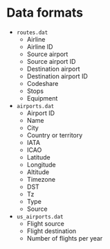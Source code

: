 # Data formats

* `routes.dat`
    * Airline 
    * Airline ID
    * Source airport
    * Source airport ID 
    * Destination airport 
    * Destination airport ID 
    * Codeshare 
    * Stops 
    * Equipment
* `airports.dat`
    * Airport ID 
    * Name
    * City
    * Country or territory
    * IATA
    * ICAO
    * Latitude
    * Longitude
    * Altitude
    * Timezone
    * DST
    * Tz
    * Type
    * Source
* `us_airports.dat`
    * Flight source
    * Flight destination
    * Number of flights per year